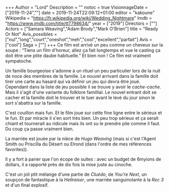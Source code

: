 +++
Author = "Lord"
Description = ""
notoc = true
VisionnageDate = ["2019-11-24",""]
date = 2019-11-24T22:09:12+01:00
editor = "kakoune"
Wikipedia = "https://fr.wikipedia.org/wiki/Wedding_Nightmare"
Imdb = "https://www.imdb.com/title/tt7798634/"
year = ["2019"]
Directors = [""]
Actors = ["Samara Weaving","Adam Brody","Mark O'Brien"]
title = "Ready Or Not"
Avis_possibles = ["nul","long","court","oneshot","meh","cool","excellent","parfait"]
Avis = ["cool"] 
Saga = [""]
+++
Ce film est arrivé un peu comme un cheveux sur la soupe : “Tiens un film d'horeur, allez ça fait longtemps et vue le casting ça doit être une ptite daube habituelle.”
Et bien non !
Ce film est vraiment sympatoche.

Un famille bourgeoise s'adonne à un rituel un peu particulier lors de la nuit de noce des membres de la famille.
Le nouvel arrivant dans la famille doit tirer une carte au hasard qui va définir un jeu qui devra être joué.
Cependant dans la liste de jeu possible il se trouve y avoir le *cache-cache*.
Mais il s'agit d'une variante du folklore famillial.
Le nouvel entrant doit se cacher et la famille doit le trouver et le tuer avant le levé du jour sinon le sort s'abattra sur la famille.

C'est couillon mais fun.
Et le film joue sur cette fine ligne entre le sérieux et le fun.
Et par miracle il s'en sort très bien.
Un peu trop sérieux et ça serait chiant et tournerait au ridicule mais ils ont su le prendre pile comme il faut.
Du coup ça passe vraiment bien.

La marriée est jouée par la nièce de *Hugo Weaving* (mais si c'est l'Agent Smith ou Priscilla du Désert ou Elrond (dans l'ordre de mes références favorites)).

Il y a fort à parier que l'on écope de suites : avec un budget de 6myions de dollars, il a rapporté près de dix fois la mise juste au cinoche.

C'est un joli ptit mélange d'une partie de *Cluédo*, de *You're Next*, un soupçon de fantastique à la *Hellraiser*, une marriée sanguinolante à la *Rec 3* et d'un final explosif.

